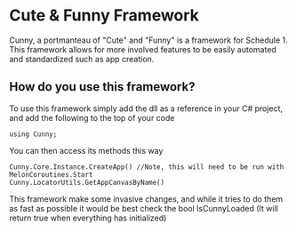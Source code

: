 # Cute & Funny Framework
Cunny, a portmanteau of "Cute" and "Funny" is a framework for Schedule 1. This framework allows for more involved features to be easily automated and standardized such as app creation.

## How do you use this framework?
To use this framework simply add the dll as a reference in your C# project, and add the following to the top of your code
```
using Cunny;
```
You can then access its methods this way
```
Cunny.Core.Instance.CreateApp() //Note, this will need to be run with MelonCoroutines.Start
Cunny.LocatorUtils.GetAppCanvasByName()
```
This framework make some invasive changes, and while it tries to do them as fast as possible it would be best check the bool IsCunnyLoaded (It will return true when everything has initialized)
